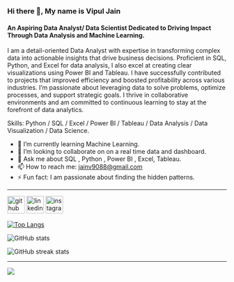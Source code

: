 ### Hi there 👋, My name is Vipul Jain
#### An Aspiring Data Analyst/ Data Scientist Dedicated to Driving Impact Through Data Analysis and Machine Learning.
I am a detail-oriented Data Analyst with expertise in transforming complex data into actionable insights that drive business decisions. Proficient in SQL, Python, and Excel for data analysis, I also excel at creating clear visualizations using Power BI and Tableau. I have successfully contributed to projects that improved efficiency and boosted profitability across various industries. I’m passionate about leveraging data to solve problems, optimize processes, and support strategic goals. I thrive in collaborative environments and am committed to continuous learning to stay at the forefront of data analytics.

Skills: Python / SQL / Excel / Power BI / Tableau / Data Analysis / Data Visualization / Data Science.

- 🌱 I’m currently learning Machine Learning. 
- 👯 I’m looking to collaborate on on a real time data and dashboard. 
- 💬 Ask me about SQL , Python , Power BI , Excel, Tableau. 
- 📫 How to reach me: jainv9088@gmail.com 
- ⚡ Fun fact: I am passionate about finding the hidden patterns.

---------------------------------------------------------------------------------------------------------------------------------------------------------------------------------------------------------------------

[<img src='https://cdn.jsdelivr.net/npm/simple-icons@3.0.1/icons/github.svg' alt='github' height='40'>](https://github.com/VVipJain)  [<img src='https://cdn.jsdelivr.net/npm/simple-icons@3.0.1/icons/linkedin.svg' alt='linkedin' height='40'>](https://www.linkedin.com/in/https://www.linkedin.com/in/vipuljain05//)  [<img src='https://cdn.jsdelivr.net/npm/simple-icons@3.0.1/icons/instagram.svg' alt='instagram' height='40'>](https://www.instagram.com/https://www.instagram.com/_vipul__jain//)  

[![Top Langs](https://github-readme-stats.vercel.app/api/top-langs/?username=VVipJain)](https://github.com/anuraghazra/github-readme-stats)

![GitHub stats](https://github-readme-stats.vercel.app/api?username=VVipJain&show_icons=true)  

![GitHub streak stats](https://streak-stats.demolab.com/?user=VVipJain)  

---------------------------------------------------------------------------------------------------------------------------------------------------------------------------------------------------------------------

[![](https://visitcount.itsvg.in/api?id=Vipul&label=Profile%20Views&icon=0&pretty=false)](https://visitcount.itsvg.in)

